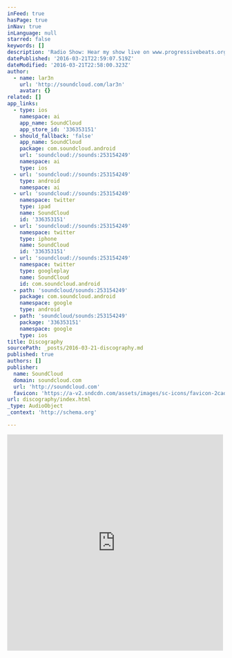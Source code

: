 ```yaml
---
inFeed: true
hasPage: true
inNav: true
inLanguage: null
starred: false
keywords: []
description: 'Radio Show: Hear my show live on www.progressivebeats.org every second Thursday of the month at 20:00 GMT/21:00 CET Promo Submission: promos@lar3n.com Booking: bookings@lar3n.com Biography: At the'
datePublished: '2016-03-21T22:59:07.519Z'
dateModified: '2016-03-21T22:58:00.323Z'
author:
  - name: lar3n
    url: 'http://soundcloud.com/lar3n'
    avatar: {}
related: []
app_links:
  - type: ios
    namespace: ai
    app_name: SoundCloud
    app_store_id: '336353151'
  - should_fallback: 'false'
    app_name: SoundCloud
    package: com.soundcloud.android
    url: 'soundcloud://sounds:253154249'
    namespace: ai
    type: ios
  - url: 'soundcloud://sounds:253154249'
    type: android
    namespace: ai
  - url: 'soundcloud://sounds:253154249'
    namespace: twitter
    type: ipad
    name: SoundCloud
    id: '336353151'
  - url: 'soundcloud://sounds:253154249'
    namespace: twitter
    type: iphone
    name: SoundCloud
    id: '336353151'
  - url: 'soundcloud://sounds:253154249'
    namespace: twitter
    type: googleplay
    name: SoundCloud
    id: com.soundcloud.android
  - path: 'soundcloud/sounds:253154249'
    package: com.soundcloud.android
    namespace: google
    type: android
  - path: 'soundcloud/sounds:253154249'
    package: '336353151'
    namespace: google
    type: ios
title: Discography
sourcePath: _posts/2016-03-21-discography.md
published: true
authors: []
publisher:
  name: SoundCloud
  domain: soundcloud.com
  url: 'http://soundcloud.com'
  favicon: 'https://a-v2.sndcdn.com/assets/images/sc-icons/favicon-2cadd14b.ico'
url: discography/index.html
_type: AudioObject
_context: 'http://schema.org'

---
```

<iframe src="https://cdn.embedly.com/widgets/media.html?src=https%3A%2F%2Fw.soundcloud.com%2Fplayer%2F%3Fvisual%3Dtrue%26url%3Dhttp%253A%252F%252Fapi.soundcloud.com%252Ftracks%252F253154249%26show_artwork%3Dtrue&amp;url=https%3A%2F%2Fsoundcloud.com%2Flar3n%2Fsagitarial-moons&amp;image=http%3A%2F%2Fi1.sndcdn.com%2Fartworks-000152064994-rifoxx-t500x500.jpg&amp;key=b7d04c9b404c499eba89ee7072e1c4f7&amp;type=text%2Fhtml&amp;schema=soundcloud" width="500" height="500" scrolling="no" frameborder="0" allowfullscreen="allowfullscreen" style=""></iframe>
